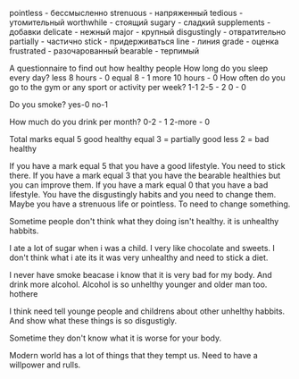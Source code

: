 pointless - бессмысленно
strenuous - напряженный
tedious - утомительный
worthwhile - стоящий
sugary - сладкий
supplements - добавки
delicate - нежный
major - крупный
disgustingly - отвратительно
partially - частично
stick - придерживаться
line - линия
grade - оценка
frustrated - разочарованный
bearable - терпимый


A questionnaire to find out how healthy people
How long do you sleep every day? 
less 8 hours - 0
equal 8 - 1
more 10 hours - 0
How often do you go to the gym or any sport or activity per week? 
1-1
2-5 - 2
0 - 0

Do you smoke? 
yes-0
no-1

How much do you drink per month? 
0-2 - 1
2-more - 0

Total marks
equal 5 good healthy
equal 3 = partially good
less 2 = bad healthy

If you have a mark equal 5 that you have a good lifestyle. You need to stick there.
If you have a mark equal 3 that you have the bearable healthies but you can improve them.
If you have a mark equal 0 that you have a bad lifestyle. You have the disgustingly habits and you need to change them.
Maybe you have a strenuous life or pointless. To need to change something. 

Sometime people don't think what they doing isn't healthy.
it is unhealthy habbits.

I ate a lot of sugar when i was a child.
I very like chocolate and sweets.
I don't think what i ate its it was very unhealthy and need to stick a diet.

I never have smoke beacase i know that it is very bad for my body. 
And drink more alcohol.
Alcohol is so unhelthy younger and older man too. hothere 

I think need tell younge people and childrens about other unhelthy habbits. 
And show what these things is so disgustigly.

Sometime they don't know what it is worse for your body.


Modern world has a lot of things that they tempt us.
Need to have a willpower and rulls. 